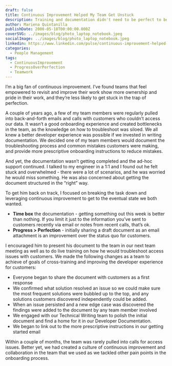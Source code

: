 ```yaml
---
draft: false
title: Continuous Improvement Helped My Team Get Unstuck
description: Training and documentation didn't need to be perfect to be valuable.  But without a manager that prioritizes continuous improvement employees can get fixated on perfection.
author: Mariena Quintanilla
publishDate: 2000-05-18T00:00:00.000Z
coverSVG: ../images/blog/photo_laptop_notebook.jpeg
socialImage: ../images/blog/photo_laptop_notebook.jpeg
linkedin: https://www.linkedin.com/pulse/continuous-improvement-helped-my-team-get-unstuck-mariena-quintanilla
categories:
  - People Management
tags:
  - ContinuousImprovement 
  - ProgressOverPerfection 
  - Teamwork
---
```


I’m a big fan of continuous improvement. I’ve found teams that feel empowered to revisit and improve their work show more ownership and pride in their work, and they’re less likely to get stuck in the trap of perfection.  

A couple of years ago, a few of my team members were regularly pulled into back-and-forth emails and calls with customers who couldn’t access our data.  It wasn’t a good onboarding experience and created bottlenecks in the team, as the knowledge on how to troubleshoot was siloed.   We all knew a better developer experience was possible if we invested in writing documentation.  We decided one of my team members would document the troubleshooting process and common mistakes customers were making, and provide more prescriptive onboarding instructions to reduce mistakes. 

And yet, the documentation wasn’t getting completed and the ad-hoc support continued.  I talked to my engineer in a 1:1 and I found out he felt stuck and overwhelmed - there were a lot of scenarios, and he was worried he would miss something. He was also concerned about getting the document structured in the “right” way.

To get him back on track, I focused on breaking the task down and leveraging continuous improvement to get to the eventual state we both wanted.

- **Time box** the documentation - getting something out this week is better than nothing.  If you limit it just to the information you’ve sent to customers recently via email or notes from recent calls, that’s ok.
- **Progress > Perfection** - initially sharing a draft document as an email attachment is an improvement over the status quo for customers.

I encouraged him to present his document to the team in our next team meeting as well as to do live training on how he would troubleshoot access issues with customers.  We made the following changes as a team to achieve of goals of cross-training and improving the developer experience for customers:

- Everyone began to share the document with customers as a first response
- We confirmed what solution resolved an issue so we could make sure the most frequent solutions were bubbled up to the top, and any solutions customers discovered independently could be added.
- When an issue persisted and a new edge case was discovered the findings were added to the document by any team member involved
- We engaged with our Technical Writing team to polish the initial document and find a home for it in our Developer Documentation.
- We began to link out to the more prescriptive instructions in our getting started email

Within a couple of months, the team was rarely pulled into calls for access issues. Better yet, we had created a culture of continuous improvement and collaboration in the team that we used as we tackled other pain points in the onboarding process.
